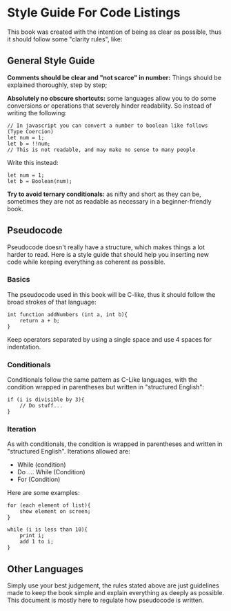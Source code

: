 Style Guide For Code Listings
=============================

This book was created with the intention of being as clear as possible, thus it should follow some "clarity rules", like:

General Style Guide
-------------------

**Comments should be clear and "not scarce" in number:** Things should be explained thoroughly, step by step;

**Absolutely no obscure shortcuts:** some languages allow you to do some conversions or operations that severely hinder readability. So instead of writing the following:

```
// In javascript you can convert a number to boolean like follows (Type Coercion)
let num = 1;
let b = !!num;
// This is not readable, and may make no sense to many people
```

Write this instead:

```
let num = 1;
let b = Boolean(num);
```

**Try to avoid ternary conditionals:** as nifty and short as they can be, sometimes they are not as readable as necessary in a beginner-friendly book.

Pseudocode
----------

Pseudocode doesn't really have a structure, which makes things a lot harder to read. Here is a style guide that should help you inserting new code while keeping everything as coherent as possible.

### Basics

The pseudocode used in this book will be C-like, thus it should follow the broad strokes of that language:

```
int function addNumbers (int a, int b){
    return a + b;
}
```

Keep operators separated by using a single space and use 4 spaces for indentation.

### Conditionals

Conditionals follow the same pattern as C-Like languages, with the condition wrapped in parentheses but written in "structured English":

```
if (i is divisible by 3){
    // Do stuff...
}
```

### Iteration

As with conditionals, the condition is wrapped in parentheses and written in "structured English". Iterations allowed are:

- While (condition)
- Do .... While (Condition)
- For (Condition)

Here are some examples:

```
for (each element of list){
    show element on screen;
}

while (i is less than 10){
    print i;
    add 1 to i;
}
```

Other Languages
---------------

Simply use your best judgement, the rules stated above are just guidelines made to keep the book simple and explain everything as deeply as possible. This document is mostly here to regulate how pseudocode is written.
